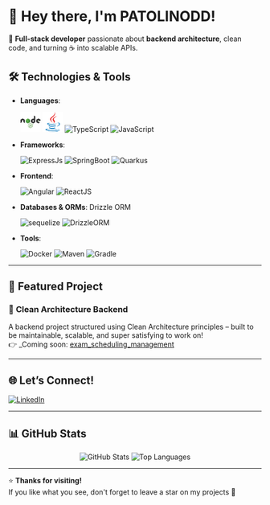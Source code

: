 # 👋 Hey there, I'm PATOLINODD!

🎯 **Full-stack developer** passionate about **backend architecture**, clean code, and turning ☕ into scalable APIs.

## 🛠️ Technologies & Tools
- **Languages**:
  <p>
    <span>
      <img src="https://raw.githubusercontent.com/devicons/devicon/master/icons/nodejs/nodejs-original-wordmark.svg" alt="Node.js" width="40"/>
      <img src="https://raw.githubusercontent.com/devicons/devicon/master/icons/java/java-original.svg" alt="Java" width="40"/>
      <img src="https://cdn.jsdelivr.net/gh/devicons/devicon@latest/icons/typescript/typescript-original.svg" alt="TypeScript" width="40"/>
      <img src="https://cdn.jsdelivr.net/gh/devicons/devicon@latest/icons/javascript/javascript-original.svg" alt="JavaScript" width="40"/>
    </span>
  </p>
- **Frameworks**:
  <p>
    <span>
      <img src="https://cdn.jsdelivr.net/gh/devicons/devicon@latest/icons/express/express-original-wordmark.svg" alt="ExpressJs" width="40"/>
      <img src="https://cdn.jsdelivr.net/gh/devicons/devicon@latest/icons/spring/spring-original.svg" alt="SpringBoot" width="40"/>
      <img src="https://cdn.jsdelivr.net/gh/devicons/devicon@latest/icons/quarkus/quarkus-original-wordmark.svg" alt="Quarkus" width="40"/>
    </span>
  </p>
- **Frontend**:
  <p>
    <span>
      <img src="https://cdn.jsdelivr.net/gh/devicons/devicon@latest/icons/angular/angular-original.svg" alt="Angular" width="40"/>
      <img src="https://cdn.jsdelivr.net/gh/devicons/devicon@latest/icons/react/react-original.svg" alt="ReactJS" width="40"/>
    </span>
  </p>
- **Databases & ORMs**: Drizzle ORM
  <p>
    <span>
      <img src="https://cdn.jsdelivr.net/gh/devicons/devicon@latest/icons/sequelize/sequelize-original.svg" alt="sequelize" width="40"/>
      <img src="https://media2.dev.to/dynamic/image/width=1000,height=420,fit=cover,gravity=auto,format=auto/https%3A%2F%2Fdev-to-uploads.s3.amazonaws.com%2Fuploads%2Farticles%2Fnc1qqpvxqbxv58zl3w6f.png" alt="DrizzleORM" widht="10" height="40"/>
    </span>
  </p>
- **Tools**:
           <p>
            <span>
              <img src="https://cdn.jsdelivr.net/gh/devicons/devicon@latest/icons/docker/docker-plain-wordmark.svg" alt="Docker" width="40"/>
              <img src="https://cdn.jsdelivr.net/gh/devicons/devicon@latest/icons/maven/maven-original.svg" alt="Maven" width="40"/>
              <img src="https://cdn.jsdelivr.net/gh/devicons/devicon@latest/icons/gradle/gradle-original.svg" alt="Gradle" width="40"/>
            </span>
          </p> 

---

## 🚀 Featured Project
### 🧱 **Clean Architecture Backend**
A backend project structured using Clean Architecture principles – built to be maintainable, scalable, and super satisfying to work on!  
👉 _Coming soon: [exam_scheduling_management](https://github.com/PATOLINODD/exam_scheduling_management)

---

## 🌐 Let’s Connect!
[![LinkedIn](https://img.shields.io/badge/LinkedIn-blue?logo=linkedin&style=for-the-badge)](https://linkedin.com/in/patrickoliveira97)

---

## 📊 GitHub Stats
<div align="center">
  <img src="https://github-readme-stats.vercel.app/api?username=PATOLINODD&show_icons=true&theme=tokyonight" alt="GitHub Stats" />
  <img src="https://github-readme-stats.vercel.app/api/top-langs/?username=PATOLINODD&layout=compact&theme=tokyonight" alt="Top Languages" />
</div>

---

⭐ **Thanks for visiting!**  
If you like what you see, don't forget to leave a star on my projects 🌟
